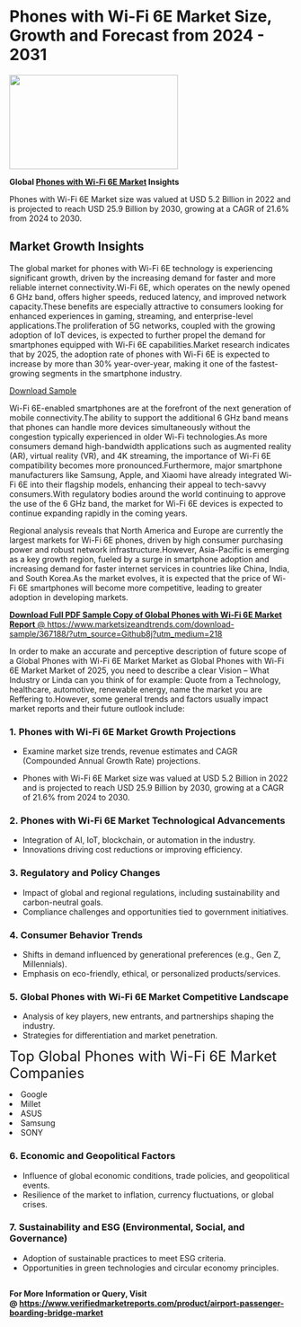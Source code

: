 <H1>Phones with Wi-Fi 6E Market Size, Growth and Forecast from 2024 - 2031</H1><img class="aligncenter size-medium wp-image-584254" src="https://thirdeyenews.in/wp-content/uploads/2024/09/Global-Market-Research-300x168.jpeg" alt="" width="300" height="168" /><p><strong>Global&nbsp;<a href="https://www.marketsizeandtrends.com/download-sample/367188/?utm_source=Github8j?utm_medium=218">Phones with Wi-Fi 6E Market</a> Insights</strong></p><p>Phones with Wi-Fi 6E Market size was valued at USD 5.2 Billion in 2022 and is projected to reach USD 25.9 Billion by 2030, growing at a CAGR of 21.6% from 2024 to 2030.</p><p><!DOCTYPE html> <html lang="en"> <head> <meta charset="UTF-8"> <meta name="viewport" content="width=device-width, initial-scale=1.0"> <title>Phones with Wi-Fi 6E Market Growth Insights</title> </head> <body> <h2>Market Growth Insights</h2> <p>The global market for phones with Wi-Fi 6E technology is experiencing significant growth, driven by the increasing demand for faster and more reliable internet connectivity.Wi-Fi 6E, which operates on the newly opened 6 GHz band, offers higher speeds, reduced latency, and improved network capacity.These benefits are especially attractive to consumers looking for enhanced experiences in gaming, streaming, and enterprise-level applications.The proliferation of 5G networks, coupled with the growing adoption of IoT devices, is expected to further propel the demand for smartphones equipped with Wi-Fi 6E capabilities.Market research indicates that by 2025, the adoption rate of phones with Wi-Fi 6E is expected to increase by more than 30% year-over-year, making it one of the fastest-growing segments in the smartphone industry.</p> <p><a href="#">Download Sample</a></p> <p>Wi-Fi 6E-enabled smartphones are at the forefront of the next generation of mobile connectivity.The ability to support the additional 6 GHz band means that phones can handle more devices simultaneously without the congestion typically experienced in older Wi-Fi technologies.As more consumers demand high-bandwidth applications such as augmented reality (AR), virtual reality (VR), and 4K streaming, the importance of Wi-Fi 6E compatibility becomes more pronounced.Furthermore, major smartphone manufacturers like Samsung, Apple, and Xiaomi have already integrated Wi-Fi 6E into their flagship models, enhancing their appeal to tech-savvy consumers.With regulatory bodies around the world continuing to approve the use of the 6 GHz band, the market for Wi-Fi 6E devices is expected to continue expanding rapidly in the coming years.</p> <p>Regional analysis reveals that North America and Europe are currently the largest markets for Wi-Fi 6E phones, driven by high consumer purchasing power and robust network infrastructure.However, Asia-Pacific is emerging as a key growth region, fueled by a surge in smartphone adoption and increasing demand for faster internet services in countries like China, India, and South Korea.As the market evolves, it is expected that the price of Wi-Fi 6E smartphones will become more competitive, leading to greater adoption in developing markets.</p> <p><a href="#"></p><p><span class=""><strong>Download Full PDF Sample Copy of Global Phones with Wi-Fi 6E Market Report</strong> @ <a href="https://www.marketsizeandtrends.com/download-sample/367188/?utm_source=Github8j?utm_medium=218" target="_blank">https://www.marketsizeandtrends.com/download-sample/367188/?utm_source=Github8j?utm_medium=218</a></span></p><p>In order to make an accurate and perceptive description of future scope of a Global&nbsp;Phones with Wi-Fi 6E Market Market as Global&nbsp;Phones with Wi-Fi 6E Market Market of 2025, you need to describe a clear Vision &ndash; What Industry or Linda can you think of for example: Quote from a Technology, healthcare, automotive, renewable energy, name the market you are Reffering to.However, some general trends and factors usually impact market reports and their future outlook include:</p><h3>1.&nbsp;<strong>Phones with Wi-Fi 6E Market Growth Projections</strong></h3><ul><li>Examine market size trends, revenue estimates and CAGR (Compounded Annual Growth Rate) projections.</li><li><p>Phones with Wi-Fi 6E Market size was valued at USD 5.2 Billion in 2022 and is projected to reach USD 25.9 Billion by 2030, growing at a CAGR of 21.6% from 2024 to 2030.</p></li></ul><h3>2.&nbsp;<strong>Phones with Wi-Fi 6E Market Technological Advancements</strong></h3><ul><li>Integration of AI, IoT, blockchain, or automation in the industry.</li><li>Innovations driving cost reductions or improving efficiency.</li></ul><h3>3.&nbsp;<strong>Regulatory and Policy Changes</strong></h3><ul><li>Impact of global and regional regulations, including sustainability and carbon-neutral goals.</li><li>Compliance challenges and opportunities tied to government initiatives.</li></ul><h3>4.&nbsp;<strong>Consumer Behavior Trends</strong></h3><ul><li>Shifts in demand influenced by generational preferences (e.g., Gen Z, Millennials).</li><li>Emphasis on eco-friendly, ethical, or personalized products/services.</li></ul><h3>5.&nbsp;<strong>Global Phones with Wi-Fi 6E Market Competitive Landscape</strong></h3><ul><li>Analysis of key players, new entrants, and partnerships shaping the industry.</li><li>Strategies for differentiation and market penetration.</li></ul><p data-pm-slice="1 1 []"><span style="color: inherit; font-family: inherit; font-size: 25px;">Top Global Phones with Wi-Fi 6E Market Companies</span></p><div class="" data-test-id=""><p><li>Google</li><li> Millet</li><li> ASUS</li><li> Samsung</li><li> SONY</li></p></div><h3>6.&nbsp;<strong>Economic and Geopolitical Factors</strong></h3><ul><li>Influence of global economic conditions, trade policies, and geopolitical events.</li><li>Resilience of the market to inflation, currency fluctuations, or global crises.</li></ul><h3>7.&nbsp;<strong>Sustainability and ESG (Environmental, Social, and Governance)</strong></h3><ul><li>Adoption of sustainable practices to meet ESG criteria.</li><li>Opportunities in green technologies and circular economy principles.</li></ul><h2><strong style="font-size: 14px;">For More Information or Query, Visit @&nbsp;</strong><a style="background-color: #ffffff; font-size: 14px;" href="https://www.marketsizeandtrends.com/report/phones-with-wi-fi-6e-market/" target="_blank">https://www.verifiedmarketreports.com/product/airport-passenger-boarding-bridge-market</a></h2>
